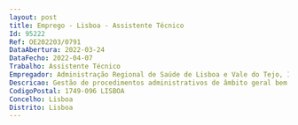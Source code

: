 ```yaml
--- 
layout: post
title: Emprego - Lisboa - Assistente Técnico
Id: 95222
Ref: OE202203/0791
DataAbertura: 2022-03-24
DataFecho: 2022-04-07
Trabalho: Assistente Técnico
Empregador: Administração Regional de Saúde de Lisboa e Vale do Tejo, I.P.
Descricao: Gestão de procedimentos administrativos de âmbito geral bem como os que respeitam à especificidade das atividades desenvolvidas no Departamento de Instalações e Equipamentos.
CodigoPostal: 1749-096 LISBOA
Concelho: Lisboa
Distrito: Lisboa
--- 
```

